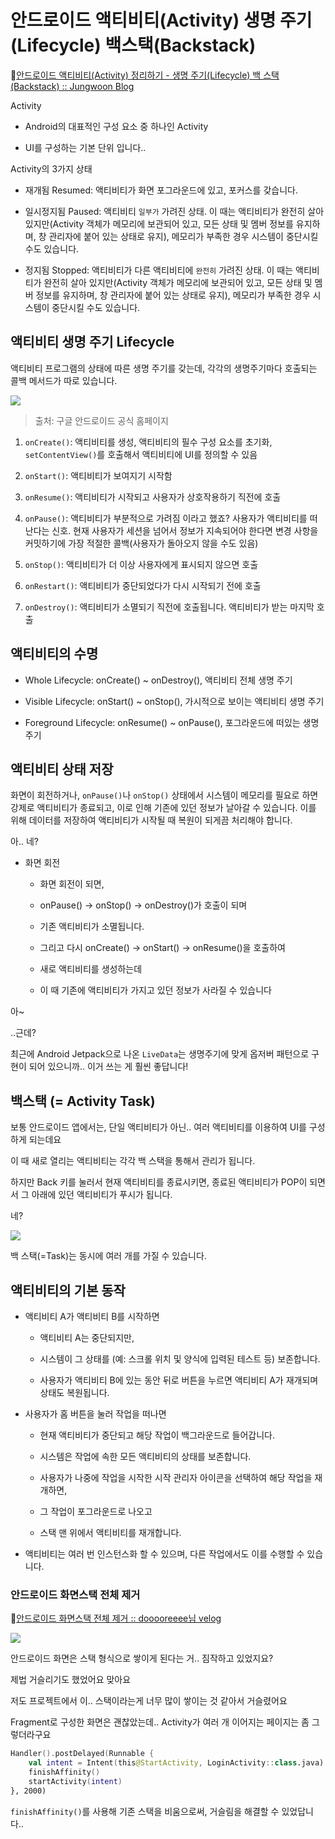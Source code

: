 # 안드로이드 액티비티(Activity) 생명 주기(Lifecycle) 백스택(Backstack)

🔗[안드로이드 액티비티(Activity) 정리하기 - 생명 주기(Lifecycle) 백 스택(Backstack) :: Jungwoon Blog](https://jungwoon.github.io/android/2019/07/15/Activity.html)

Activity

- Android의 대표적인 구성 요소 중 하나인 Activity

- UI를 구성하는 기본 단위 입니다..

Activity의 3가지 상태

- 재개됨 Resumed: 액티비티가 화면 포그라운드에 있고, 포커스를 갖습니다.

- 일시정지됨 Paused: 액티비티 `일부가` 가려진 상태. 이 때는 액티비티가 완전히 살아 있지만(Activity 객체가 메모리에 보관되어 있고, 모든 상태 및 멤버 정보를 유지하며, 창 관리자에 붙어 있는 상태로 유지), 메모리가 부족한 경우 시스템이 중단시킬 수도 있습니다.

- 정지됨 Stopped: 액티비티가 다른 액티비티에 `완전히` 가려진 상태. 이 때는 액티비티가 완전히 살아 있지만(Activity 객체가 메모리에 보관되어 있고, 모든 상태 및 멤버 정보를 유지하며, 창 관리자에 붙어 있는 상태로 유지), 메모리가 부족한 경우 시스템이 중단시킬 수도 있습니다.

## 액티비티 생명 주기 Lifecycle

액티비티 프로그램의 상태에 따른 생명 주기를 갖는데, 각각의 생명주기마다 호출되는 콜백 메서드가 따로 있습니다.

![](https://developer.android.com/images/activity_lifecycle.png?hl%3Dko)

>출처: 구글 안드로이드 공식 홈페이지

1. `onCreate()`: 액티비티를 생성, 액티비티의 필수 구성 요소를 초기화, `setContentView()`를 호출해서 액티비티에 UI를 정의할 수 있음

2. `onStart()`: 액티비티가 보여지기 시작함

3. `onResume()`: 액티비티가 시작되고 사용자가 상호작용하기 직전에 호출

4. `onPause()`: 액티비티가 부분적으로 가려짐 이라고 했죠? 사용자가 액티비티를 떠난다는 신호. 현재 사용자가 세션을 넘어서 정보가 지속되어야 한다면 변경 사항을 커밋하기에 가장 적절한 콜백(사용자가 돌아오지 않을 수도 있음)

5. `onStop()`: 액티비티가 더 이상 사용자에게 표시되지 않으면 호출

6. `onRestart()`: 액티비티가 중단되었다가 다시 시작되기 전에 호출

7. `onDestroy()`: 액티비티가 소멸되기 직전에 호출됩니다. 액티비티가 받는 마지막 호출

## 액티비티의 수명

- Whole Lifecycle: onCreate() ~ onDestroy(), 액티비티 전체 생명 주기

- Visible Lifecycle: onStart() ~ onStop(), 가시적으로 보이는 액티비티 생명 주기

- Foreground Lifecycle: onResume() ~ onPause(), 포그라운드에 떠있는 생명 주기

## 액티비티 상태 저장

화면이 회전하거나, `onPause()`나 `onStop()` 상태에서 시스템이 메모리를 필요로 하면 강제로 액티비티가 종료되고, 이로 인해 기존에 있던 정보가 날아갈 수 있습니다. 이를 위해 데이터를 저장하여 액티비티가 시작될 때 복원이 되게끔 처리해야 합니다.

아.. 네?

- 화면 회전

    - 화면 회전이 되면,

    - onPause() -> onStop() -> onDestroy()가 호출이 되며

    - 기존 액티비티가 소멸됩니다.

    - 그리고 다시 onCreate() -> onStart() -> onResume()을 호출하여

    - 새로 액티비티를 생성하는데

    - 이 때 기존에 액티비티가 가지고 있던 정보가 사라질 수 있습니다

아~

..근데?

최근에 Android Jetpack으로 나온 `LiveData`는 생명주기에 맞게 옵저버 패턴으로 구현이 되어 있으니까.. 이거 쓰는 게 훨씬 좋답니다!

## 백스택 (= Activity Task)

보통 안드로이드 앱에서는, 단일 액티비티가 아닌.. 여러 액티비티를 이용하여 UI를 구성하게 되는데요

이 때 새로 열리는 액티비티는 각각 백 스택을 통해서 관리가 됩니다.

하지만 Back 키를 눌러서 현재 액티비티를 종료시키면, 종료된 액티비티가 POP이 되면서 그 아래에 있던 액티비티가 푸시가 됩니다.

네?

![](https://miro.medium.com/max/700/1%2ATBrYO4y6HXwPXvtpd7Vh1A.png)

백 스택(=Task)는 동시에 여러 개를 가질 수 있습니다.

## 액티비티의 기본 동작

- 액티비티 A가 액티비티 B를 시작하면

    - 액티비티 A는 중단되지만,

    - 시스템이 그 상태를 (예: 스크롤 위치 및 양식에 입력된 테스트 등) 보존합니다.

    - 사용자가 액티비티 B에 있는 동안 뒤로 버튼을 누르면 액티비티 A가 재개되며 상태도 복원됩니다.

- 사용자가 홈 버튼을 눌러 작업을 떠나면

    - 현재 액티비티가 중단되고 해당 작업이 백그라운드로 들어갑니다.

    - 시스템은 작업에 속한 모든 액티비티의 상태를 보존합니다.

    - 사용자가 나중에 작업을 시작한 시작 관리자 아이콘을 선택하여 해당 작업을 재개하면,

    - 그 작업이 포그라운드로 나오고

    - 스택 맨 위에서 액티비티를 재개합니다.

- 액티비티는 여러 번 인스턴스화 할 수 있으며, 다른 작업에서도 이를 수행할 수 있습니다.

### 안드로이드 화면스택 전체 제거

🔗[안드로이드 화면스택 전체 제거 :: dooooreeee님 velog](https://velog.io/@dooooreeee/%EC%95%88%EB%93%9C%EB%A1%9C%EC%9D%B4%EB%93%9C-%ED%99%94%EB%A9%B4%EC%8A%A4%ED%83%9D-%EC%A0%84%EC%B2%B4-%EC%A0%9C%EA%B1%B0)

![](https://velog.velcdn.com/images%2Fdooooreeee%2Fpost%2Fc50f0dbb-c662-4fc1-9b34-27492c6f8969%2F%E1%84%89%E1%85%B3%E1%84%90%E1%85%A2%E1%86%A8.png)

안드로이드 화면은 스택 형식으로 쌓이게 된다는 거.. 짐작하고 있었지요?

제법 거슬리기도 했었어요 맞아요

저도 프로젝트에서 이.. 스택이라는게 너무 많이 쌓이는 것 같아서 거슬렸어요

Fragment로 구성한 화면은 괜찮았는데.. Activity가 여러 개 이어지는 페이지는 좀 그렇더라구요

```kotlin
Handler().postDelayed(Runnable {
    val intent = Intent(this@StartActivity, LoginActivity::class.java)
    finishAffinity()
    startActivity(intent)
}, 2000)
```

`finishAffinity()`를 사용해 기존 스택을 비움으로써, 거슬림을 해결할 수 있었답니다..
